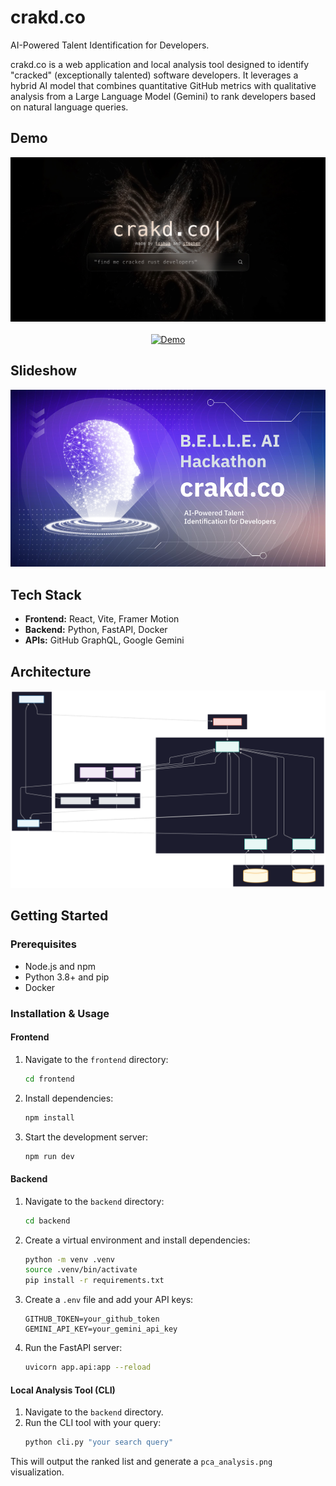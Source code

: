 # crakd.co

AI-Powered Talent Identification for Developers.

crakd.co is a web application and local analysis tool designed to identify "cracked" (exceptionally talented) software developers. It leverages a hybrid AI model that combines quantitative GitHub metrics with qualitative analysis from a Large Language Model (Gemini) to rank developers based on natural language queries.

## Demo

<div align="center">
  <img src="./media/landing.jpeg" alt="Landing Page">
  <br><br>
  <a href="https://www.youtube.com/watch?v=xA1j3hPEz9I&feature=youtu.be">
    <img src="./media/demo_downscaled.gif" alt="Demo" style="height: 400px;">
  </a>
</div>

## Slideshow

<div align="center">
<a href="https://docs.google.com/presentation/d/1BpHcg1xGJRs0n8QMZO2NZ-OzX1LANCFfSVIV0zRcYII/edit?usp=sharing">
  <img src="./media/slideshow.png" alt="Slideshow">
</a>
</div>

## Tech Stack

- **Frontend:** React, Vite, Framer Motion
- **Backend:** Python, FastAPI, Docker
- **APIs:** GitHub GraphQL, Google Gemini

## Architecture

<div align="center">
  <img src="./media/mermaid.svg" alt="Architecture Diagram">
</div>

## Getting Started

### Prerequisites

- Node.js and npm
- Python 3.8+ and pip
- Docker

### Installation & Usage

#### Frontend

1.  Navigate to the `frontend` directory:
    ```bash
    cd frontend
    ```
2.  Install dependencies:
    ```bash
    npm install
    ```
3.  Start the development server:
    ```bash
    npm run dev
    ```

#### Backend

1.  Navigate to the `backend` directory:
    ```bash
    cd backend
    ```
2.  Create a virtual environment and install dependencies:
    ```bash
    python -m venv .venv
    source .venv/bin/activate
    pip install -r requirements.txt
    ```
3.  Create a `.env` file and add your API keys:
    ```
    GITHUB_TOKEN=your_github_token
    GEMINI_API_KEY=your_gemini_api_key
    ```
4.  Run the FastAPI server:
    ```bash
    uvicorn app.api:app --reload
    ```

#### Local Analysis Tool (CLI)

1.  Navigate to the `backend` directory.
2.  Run the CLI tool with your query:
    ```bash
    python cli.py "your search query"
    ```

This will output the ranked list and generate a `pca_analysis.png` visualization.
